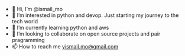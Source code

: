 - 👋 Hi, I’m @ismail_mo
- 👀 I’m interested in python and devop. Just starting my journey to the tech world
- 🌱 I’m currently learning python and aws
- 💞️ I’m looking to collaborate on open source projects and pair pragramming
- 📫 How to reach me yismail.mo@gmail.com

<!---
ismail_mo is a ✨ special ✨ repository because its `README.md` (this file) appears on your GitHub profile.
You can click the Preview link to take a look at your changes.
--->
